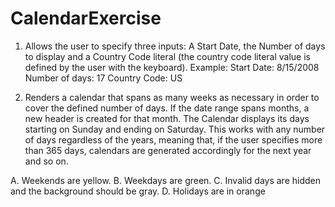 # CalendarExercise

1. Allows the user to specify three inputs: A Start Date, the Number of days to display and a Country Code literal (the country code literal value is defined by the user with the keyboard). 
Example: 
  Start Date: 8/15/2008 
  Number of days: 17 
  Country Code: US 

2. Renders a calendar that spans as many weeks as necessary in order to cover the defined number of days. If the date range spans months, a new header is created for that month. The Calendar displays its days starting on Sunday and ending on Saturday. This works with any number of days regardless of the years, meaning that, if the user specifies more than 365 days, calendars are generated accordingly for the next year and so on.

  A. Weekends are yellow. 
  B. Weekdays are green. 
  C. Invalid days are hidden and the background should be gray. 
  D. Holidays are in orange

